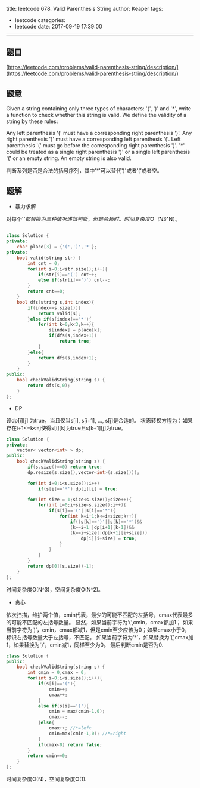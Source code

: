 title: leetcode 678. Valid Parenthesis String
author: Keaper
tags:
  - leetcode
categories:
  - leetcode
date: 2017-09-19 17:39:00
---
## 题目
[https://leetcode.com/problems/valid-parenthesis-string/description/](https://leetcode.com/problems/valid-parenthesis-string/description/)
## 题意
Given a string containing only three types of characters: '(', ')' and '*', write a function to check whether this string is valid. We define the validity of a string by these rules:

Any left parenthesis '(' must have a corresponding right parenthesis ')'.
Any right parenthesis ')' must have a corresponding left parenthesis '('.
Left parenthesis '(' must go before the corresponding right parenthesis ')'.
'*' could be treated as a single right parenthesis ')' or a single left parenthesis '(' or an empty string.
An empty string is also valid.

判断系列是否是合法的括号序列，其中'*'可以替代')'或者‘(’或者空。
## 题解
-  暴力求解

对每个'*'都替换为三种情况递归判断，但是会超时。时间复杂度O（N*3^N）。
```cpp

class Solution {
private:
    char place[3] = {'(',')','*'};
private:
    bool valid(string str) {
        int cnt = 0;
        for(int i=0;i<str.size();i++){
            if(str[i]=='(') cnt++;
            else if(str[i]==')') cnt--;
        }
        return cnt==0;
    }
    bool dfs(string s,int index){
        if(index==s.size()){
            return valid(s);
        }else if(s[index]=='*'){
            for(int k=0;k<3;k++){
                s[index] = place[k];
                if(dfs(s,index+1))
                    return true;
            }
        }else{
            return dfs(s,index+1);
        }
    }
public:
    bool checkValidString(string s) {
        return dfs(s,0);
    }
};
```

- DP

设dp[i][j] 为true，当且仅当s[i], s[i+1], ..., s[j]是合适的。
状态转换方程为：如果存在i+1<=k<=j使得s[i][k]为true且s[k+1][j]为true。
```cpp
class Solution {
private:
    vector< vector<int> > dp;
public:
    bool checkValidString(string s) {
        if(s.size()==0) return true;
        dp.resize(s.size(),vector<int>(s.size()));

        for(int i=0;i<s.size();i++)
            if(s[i]=='*') dp[i][i] = true;

        for(int size = 1;size<s.size();size++){
            for(int i=0;i+size<s.size();i++){
                if(s[i]=='('||s[i]=='*'){
                    for(int k=i+1;k<=i+size;k++){
                        if((s[k]==')'||s[k]=='*')&&
                        (k==i+1||dp[i+1][k-1])&&
                        (k==i+size||dp[k+1][i+size]))
                            dp[i][i+size] = true;
                    }
                }
            }
        }
        return dp[0][s.size()-1];
    }
};
```
时间复杂度O(N^3)，空间复杂度O(N^2)。
- 贪心

依次扫描，维护两个值，cmin代表，最少的可能不匹配的左括号，cmax代表最多的可能不匹配的左括号数量。
显然，如果当前字符为‘(’,cmin，cmax都加1；
如果当前字符为‘)’，cmin，cmax都减1，但是cmin至少应该为0；如果cmax小于0，标识右括号数量大于左括号，不匹配。
如果当前字符为‘*’，如果替换为‘(’,cmax加1，如果替换为')'，cmin减1，同样至少为0。
最后判断cmin是否为0.
```cpp
class Solution {
public:
    bool checkValidString(string s) {
        int cmin = 0,cmax = 0;
        for(int i=0;i<s.size();i++){
            if(s[i]=='('){
                cmin++;
                cmax++;
            }
            else if(s[i]==')'){
                cmin = max(cmin-1,0);
                cmax--;
            }else{
                cmax++; //*=left
                cmin=max(cmin-1,0); //*=right
            }
            if(cmax<0) return false;
        }
        return cmin==0;
    }
};
```
时间复杂度O(N)，空间复杂度O(1).
